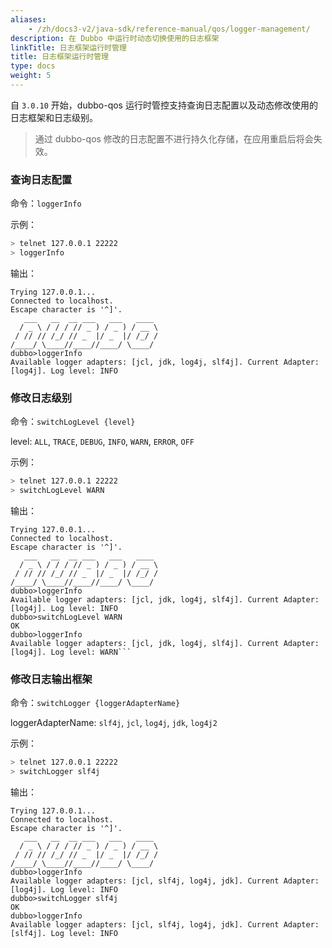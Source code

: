 ```yaml
---
aliases:
    - /zh/docs3-v2/java-sdk/reference-manual/qos/logger-management/
description: 在 Dubbo 中运行时动态切换使用的日志框架
linkTitle: 日志框架运行时管理
title: 日志框架运行时管理
type: docs
weight: 5
---
```



自 `3.0.10` 开始，dubbo-qos 运行时管控支持查询日志配置以及动态修改使用的日志框架和日志级别。

> 通过 dubbo-qos 修改的日志配置不进行持久化存储，在应用重启后将会失效。

### 查询日志配置

命令：`loggerInfo`

示例：
```bash
> telnet 127.0.0.1 22222
> loggerInfo
```

输出：
```
Trying 127.0.0.1...
Connected to localhost.
Escape character is '^]'.
   ___   __  __ ___   ___   ____     
  / _ \ / / / // _ ) / _ ) / __ \  
 / // // /_/ // _  |/ _  |/ /_/ /    
/____/ \____//____//____/ \____/   
dubbo>loggerInfo
Available logger adapters: [jcl, jdk, log4j, slf4j]. Current Adapter: [log4j]. Log level: INFO
```

### 修改日志级别

命令：`switchLogLevel {level}`

level: `ALL`, `TRACE`, `DEBUG`, `INFO`, `WARN`, `ERROR`, `OFF`

示例：
```bash
> telnet 127.0.0.1 22222
> switchLogLevel WARN
```

输出：
```
Trying 127.0.0.1...
Connected to localhost.
Escape character is '^]'.
   ___   __  __ ___   ___   ____     
  / _ \ / / / // _ ) / _ ) / __ \  
 / // // /_/ // _  |/ _  |/ /_/ /    
/____/ \____//____//____/ \____/   
dubbo>loggerInfo
Available logger adapters: [jcl, jdk, log4j, slf4j]. Current Adapter: [log4j]. Log level: INFO
dubbo>switchLogLevel WARN
OK
dubbo>loggerInfo
Available logger adapters: [jcl, jdk, log4j, slf4j]. Current Adapter: [log4j]. Log level: WARN```
```

### 修改日志输出框架

命令：`switchLogger {loggerAdapterName}`

loggerAdapterName: `slf4j`, `jcl`, `log4j`, `jdk`, `log4j2`

示例：
```bash
> telnet 127.0.0.1 22222
> switchLogger slf4j
```

输出：
```
Trying 127.0.0.1...
Connected to localhost.
Escape character is '^]'.
   ___   __  __ ___   ___   ____     
  / _ \ / / / // _ ) / _ ) / __ \  
 / // // /_/ // _  |/ _  |/ /_/ /    
/____/ \____//____//____/ \____/   
dubbo>loggerInfo
Available logger adapters: [jcl, slf4j, log4j, jdk]. Current Adapter: [log4j]. Log level: INFO
dubbo>switchLogger slf4j
OK
dubbo>loggerInfo
Available logger adapters: [jcl, slf4j, log4j, jdk]. Current Adapter: [slf4j]. Log level: INFO
```